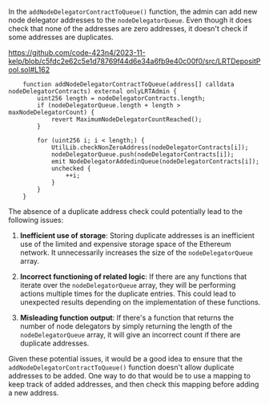 In the `addNodeDelegatorContractToQueue()` function, the admin can add new node delegator addresses to the `nodeDelegatorQueue`. Even though it does check that none of the addresses are zero addresses, it doesn't check if some addresses are duplicates. 

https://github.com/code-423n4/2023-11-kelp/blob/c5fdc2e62c5e1d78769f44d6e34a6fb9e40c00f0/src/LRTDepositPool.sol#L162

```solidity=162
    function addNodeDelegatorContractToQueue(address[] calldata nodeDelegatorContracts) external onlyLRTAdmin {
        uint256 length = nodeDelegatorContracts.length;
        if (nodeDelegatorQueue.length + length > maxNodeDelegatorCount) {
            revert MaximumNodeDelegatorCountReached();
        }

        for (uint256 i; i < length;) {
            UtilLib.checkNonZeroAddress(nodeDelegatorContracts[i]);
            nodeDelegatorQueue.push(nodeDelegatorContracts[i]);
            emit NodeDelegatorAddedinQueue(nodeDelegatorContracts[i]);
            unchecked {
                ++i;
            }
        }
    }
```

The absence of a duplicate address check could potentially lead to the following issues:

1. **Inefficient use of storage**: Storing duplicate addresses is an inefficient use of the limited and expensive storage space of the Ethereum network. It unnecessarily increases the size of the `nodeDelegatorQueue` array.

2. **Incorrect functioning of related logic**: If there are any functions that iterate over the `nodeDelegatorQueue` array, they will be performing actions multiple times for the duplicate entries. This could lead to unexpected results depending on the implementation of these functions.

3. **Misleading function output**: If there's a function that returns the number of node delegators by simply returning the length of the `nodeDelegatorQueue` array, it will give an incorrect count if there are duplicate addresses.

Given these potential issues, it would be a good idea to ensure that the `addNodeDelegatorContractToQueue()` function doesn't allow duplicate addresses to be added. One way to do that would be to use a mapping to keep track of added addresses, and then check this mapping before adding a new address.